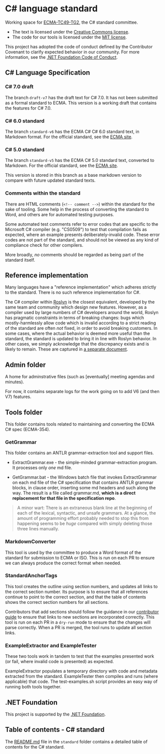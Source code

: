 # C# language standard

Working space for [ECMA-TC49-TG2](https://www.ecma-international.org/task-groups/tc49-tg2/), the C# standard committee.

- The text is licensed under the [Creative Commons license](LICENSE).
- The code for our tools is licensed under the [MIT license](LICENSE-CODE).

This project has adopted the code of conduct defined by the Contributor Covenant to clarify expected behavior in our community. For more information, see the [.NET Foundation Code of Conduct](https://dotnetfoundation.org/code-of-conduct).

## C# Language Specification

### C# 7.0 draft

The branch `draft-v7` has the draft text for C# 7.0. It has not been submitted as a formal standard to ECMA. This version is a working draft that contains the features for C# 7.0.

### C# 6.0 standard

The branch `standard-v6` has the ECMA C# C# 6.0 standard text, in Markdown format. For the official standard, see the [ECMA site](https://www.ecma-international.org/publications-and-standards/standards/ecma-334/).

### C# 5.0 standard

The branch `standard-v5` has the ECMA C# 5.0 standard text, converted to Markdown. For the official standard, see the [ECMA site](https://www.ecma-international.org/publications-and-standards/standards/ecma-334/).

This version is stored in this branch as a base markdown version to compare with future updated standard texts.

<!--
(This document is also available for download: [csharp.pdf](CSharp%20Language%20Specification.pdf?raw=true) and [csharp.docx](CSharp%20Language%20Specification.docx?raw=true))
-->

### Comments within the standard

There are HTML comments (`<!-- comment -->`) within the standard for the sake of tooling. Some help in the process of converting the standard to Word, and others are for automated testing purposes.

Some automated test comments refer to error codes that are specific to the Microsoft C# compiler (e.g. "CS0509") to test that compilation fails as expected, where an example presents deliberately-invalid code. These error codes are not part of the standard, and should not be viewed as any kind of compliance check for other compilers.

More broadly, *no* comments should be regarded as being part of the standard itself.

## Reference implementation

Many languages have a "reference implementation" which adheres strictly to the standard. There is no such reference implementation for C#.

The C# compiler within [Roslyn](https://github.com/dotnet/roslyn) is the closest equivalent, developed by the same team and community which design new features. However, as a compiler used by large numbers of C# developers around the world, Roslyn has pragmatic constraints in terms of breaking changes: bugs which mostly-harmlessly allow code which is invalid according to a strict reading of the standard are often *not* fixed, in order to avoid breaking customers. In some cases, where the actual behavior is deemed more useful than the standard, the standard is updated to bring it in line with Roslyn behavior. In other cases, we simply acknowledge that the discrepancy exists and is likely to remain. These are captured in [a separate document](roslyn-differences.md).

## Admin folder

A home for adminstrative files (such as [eventually] meeting agendas and minutes).

For now, it contains separate logs for the work going on to add V6 (and then V7) features.

## Tools folder

This folder contains tools related to maintaining and converting the ECMA C# spec (ECMA-354).

### GetGrammar

This folder contains an ANTLR grammar-extraction tool and support files.

- ExtractGrammar.exe - the simple-minded grammar-extraction program. It processes only *one* md file.

- GetGrammar.bat - the Windows batch file that invokes ExtractGrammar on each md file of the C# specification that contains ANTLR grammar blocks, in clause order, inserting some md headers and such along the way. The result is a file called grammar.md, **which is a direct replacement for that file in the specification repo**.

> A minor wart: There is an extraneous blank line at the beginning of each of the lexical, syntactic, and unsafe grammars. At a glance, the amount of programming effort probably needed to stop this from happening seems to be *huge* compared with simply deleting those three lines manually.

### MarkdownConverter

This tool is used by the committee to produce a Word format of the standard for submission to ECMA or ISO. This is run on each PR to ensure we can always produce the correct format when needed.

### StandardAnchorTags

This tool creates the outline using section numbers, and updates all links to the correct section number. Its purpose is to ensure that all references continue to point to the correct section, and that the table of contents shows the correct section numbers for all sections.

Contributors that add sections should follow the guidance in our [contributor guide](CONTRIBUTING.md#how-to-add-or-remove-clauses) to ensure that links to new sections are incorporated correctly. This tool is run on each PR in a `dry-run` mode to ensure that the changes will parse correctly. When a PR is merged, the tool runs to update all section links.

### ExampleExtractor and ExampleTester

These two tools work in tandem to test that the examples presented work (or fail, where invalid code is presented) as expected.

ExampleExtractor populates a temporary directory with code and metadata extracted from the standard. ExampleTester then compiles and runs (where applicable) that code. The test-examples.sh script provides an easy way of running both tools together.

## .NET Foundation

This project is supported by the [.NET Foundation](https://dotnetfoundation.org).

## Table of contents - C# standard

The [README.md](standard/README.md) file in the `standard` folder contains a detailed table of contents for the C# standard.